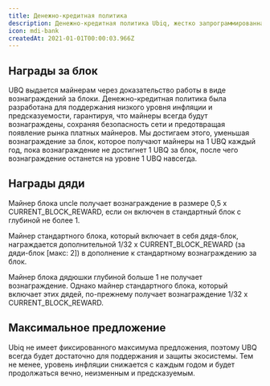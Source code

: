```yaml
---
title: Денежно-кредитная политика
description: Денежно-кредитная политика Ubiq, жестко запрограммированная с самого начала, означает меньше сюрпризов в будущем. Предсказуемая система контроля инфляции с учетом долговечности помогает найти баланс между моделированием дефицита и стимулированием майнеров к защите сети.
icon: mdi-bank
createdAt: 2021-01-01T00:00:03.966Z
---
```


## Награды за блок

UBQ выдается майнерам через доказательство работы в виде вознаграждений за блоки. Денежно-кредитная политика была разработана для поддержания низкого уровня инфляции и предсказуемости, гарантируя, что майнеры всегда будут вознаграждены, сохраняя безопасность сети и предотвращая появление рынка платных майнеров. Мы достигаем этого, уменьшая вознаграждение за блок, которое получают майнеры на 1 UBQ каждый год, пока вознаграждение не достигнет 1 UBQ за блок, после чего вознаграждение останется на уровне 1 UBQ навсегда.

<inflation-chart></inflation-chart>
<inflation-table></inflation-table>

## Награды дяди

Майнер блока uncle получает вознаграждение в размере 0,5 x CURRENT_BLOCK_REWARD, если он включен в стандартный блок с глубиной не более 1.

Майнер стандартного блока, который включает в себя дядя-блок, награждается дополнительной 1/32 x CURRENT_BLOCK_REWARD (за дяди-блок [макс: 2]) в дополнение к стандартному вознаграждению за блок.

Майнер блока дядюшки глубиной больше 1 не получает вознаграждение. Однако майнер стандартного блока, который включает этих дядей, по-прежнему получает вознаграждение 1/32 x CURRENT_BLOCK_REWARD.

## Максимальное предложение

Ubiq не имеет фиксированного максимума предложения, поэтому UBQ всегда будет достаточно для поддержания и защиты экосистемы. Тем не менее, уровень инфляции снижается с каждым годом и будет продолжаться вечно, неизменным и предсказуемым.
